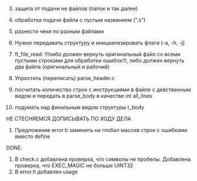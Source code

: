 <!-- 1) check.c убрать избыточные проверки на совпадающие символы -->
<!-- 2) дописать usage -->
3) защита от подачи не файлов (папок и так далее)
4) обработка подачи файла с пустым названием (".s")
5) разнести чеки по разным файлами

6) Нужно передавать структуру и инициализировать флаги (-а, -h, -j)
7) ft_file_read: !!!либо должен вернуть оригинальный файл со всеми пустыми строками для обработки ошибок!!!, либо должен вернуть два файла (оригинальный и рабочий)
8) Упростить (переписать) parse_header.c
9) посчитать количество строк с инструкциями в файле с девственным видом и передать в parse_body в качестве int all_lines
10) подумать над финальным видом структуры t_body

НЕ СТЕСНЯЕМСЯ ДОПИСЫВАТЬ ПО ХОДУ ДЕЛА
1) Предложение error.h заменить на глобал массив строк с ошибками вместо define

DONE:
1) В check.c добавлена проверка, что символы не пробелы. Добавлена проверка, что EXEC_MAGIC не больше UINT32
2) В error.h добавлен usage
